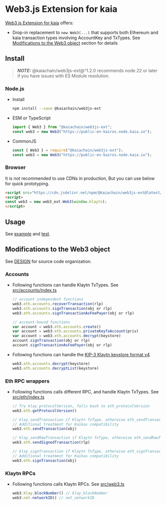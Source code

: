 # Web3.js Extension for kaia

[Web3.js Extension for kaia](https://github.com/kaiachain/kaia-sdk/tree/main/web3js-ext) offers:

- Drop-in replacement to `new Web3(...)` that supports both Ethereum and kaia transaction types involving AccountKey and TxTypes. See [Modifications to the Web3 object](#modifications-to-the-web3-object) section for details

## Install

> **_NOTE:_**
> @kaiachain/web3js-ext@^1.2.0 recommends node 22 or later if you have issues with ES Module resolution.

### Node.js

- Install
    ```sh
    npm install --save @kaiachain/web3js-ext
    ```
- ESM or TypeScript
    ```ts
    import { Web3 } from "@kaiachain/web3js-ext";
    const web3 = new Web3("https://public-en-kairos.node.kaia.io");
    ```
- CommonJS
    ```js
    const { Web3 } = require("@kaiachain/web3js-ext");
    const web3 = new Web3("https://public-en-kairos.node.kaia.io");
    ```

### Browser

It is not recommended to use CDNs in production, But you can use below for quick prototyping.

```html
<script src="https://cdn.jsdelivr.net/npm/@kaiachain/web3js-ext@latest/dist/web3js-ext.bundle.js"></script>
<script>
const web3 = new web3_ext.Web3(window.klaytn);
</script>
```

## Usage

See [example](https://github.com/kaiachain/kaia-sdk/tree/main/web3js-ext/example) and [test](https://github.com/kaiachain/kaia-sdk/tree/main/web3js-ext/test).

## Modifications to the Web3 object

See [DESIGN](https://github.com/kaiachain/kaia-sdk/blob/main/web3js-ext/DESIGN.md) for source code organization.

### Accounts

- Following functions can handle Klaytn TxTypes. See [src/accounts/index.ts](https://github.com/kaiachain/kaia-sdk/blob/main/web3js-ext/src/accounts/index.ts)

  ```js
  // account independent functions
  web3.eth.accounts.recoverTransaction(rlp)
  web3.eth.accounts.signTransaction(obj or rlp)
  web3.eth.accounts.signTransactionAsFeePayer(obj or rlp)

  // account-bound functions
  var account = web3.eth.accounts.create()
  var account = web3.eth.accounts.privateKeyToAccount(priv)
  var account = web3.eth.accounts.decrypt(keystore)
  account.signTransaction(obj or rlp)
  account.signTransactionAsFeePayer(obj or rlp)
  ```

- Following functions can handle the [KIP-3 Klaytn keystore format v4](https://kips.kaia.io/KIPs/kip-3)

  ```js
  web3.eth.accounts.decrypt(keystore)
  web3.eth.accounts.decryptList(keystore)
  ```

### Eth RPC wrappers

- Following functions calls different RPC, and handle Klaytn TxTypes. See [src/eth/index.ts](https://github.com/kaiachain/kaia-sdk/blob/main/web3js-ext/src/eth/index.ts)
  ```js
  // Try klay_protocolVersion, falls back to eth_protocolVersion
  web3.eth.getProtocolVersion()

  // klay_sendTransaction if Klaytn TxType, otherwise eth_sendTransaction
  // Additional treatment for Kaikas compatibility
  web3.eth.sendTransaction(obj)

  // klay_sendRawTransaction if Klaytn TxType, otherwise eth_sendRawTransaction
  web3.eth.sendSignedTransaction(rlp)

  // klay_signTransaction if Klaytn TxType, otherwise eth_signTransaction
  // Additional treatment for Kaikas compatibility
  web3.eth.signTransaction(obj)
  ```

### Klaytn RPCs

- Following functions calls Klaytn RPCs. See [src/web3.ts](https://github.com/kaiachain/kaia-sdk/blob/main/web3js-ext/src/web3.ts)

  ```js
  web3.klay.blockNumber() // klay_blockNumber
  web3.net.networkID() // net_networkID
  ```